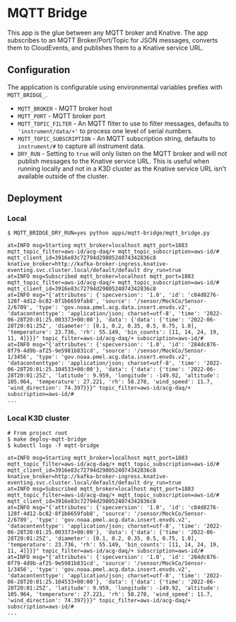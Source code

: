 # MQTT Bridge

This app is the glue between any MQTT broker and Knative. The app subscribes to an MQTT Broker/Port/Topic for JSON messages, converts them to CloudEvents, and publishes them to a Knative service URL. 

## Configuration

The application is configurable using environmental variables prefiex with `MQTT_BRIDGE_`.

* `MQTT_BROKER` - MQTT broker host
* `MQTT_PORT` - MQTT broker port
* `MQTT_TOPIC_FILTER` - An MQTT filter to use to filter messages, defaults to `'instrument/data/+'` to process one level of serial numbers.
* `MQTT_TOPIC_SUBSCRIPTION` - An MQTT subscription string, defaults to `instrument/#` to capture all instrument data.
* `DRY_RUN` - Setting to `true` will only listen on the MQTT broker and will not publish messages to the Knative service URL. This is useful when running locally and not in a K3D cluster as the Knative service URL isn't available outside of the cluster.

## Deployment

### Local

```shell
$ MQTT_BRIDGE_DRY_RUN=yes python apps/mqtt-bridge/mqtt_bridge.py

at=INFO msg=Starting mqtt_broker=localhost mqtt_port=1883 mqtt_topic_filter=aws-id/acg-daq/+ mqtt_topic_subscription=aws-id/# mqtt_client_id=3916e83c72794d2980524074342836c8 knative_broker=http://kafka-broker-ingress.knative-eventing.svc.cluster.local/default/default dry_run=true
at=INFO msg=Subscribed mqtt_broker=localhost mqtt_port=1883 mqtt_topic_filter=aws-id/acg-daq/+ mqtt_topic_subscription=aws-id/# mqtt_client_id=3916e83c72794d2980524074342836c8
at=INFO msg="{'attributes': {'specversion': '1.0', 'id': 'c84d8276-128f-4d12-bc82-8f1b6659fab8', 'source': '/sensor/MockCo/Sensor-2/6789', 'type': 'gov.noaa.pmel.acg.data.insert.envds.v2', 'datacontenttype': 'application/json; charset=utf-8', 'time': '2022-06-28T20:01:25.003373+00:00'}, 'data': {'data': {'time': '2022-06-28T20:01:25Z', 'diameter': [0.1, 0.2, 0.35, 0.5, 0.75, 1.0], 'temperature': 23.736, 'rh': 55.149, 'bin_counts': [11, 14, 24, 19, 11, 4]}}}" topic_filter=aws-id/acg-daq/+ subscription=aws-id/#
at=INFO msg="{'attributes': {'specversion': '1.0', 'id': '284dc876-8f79-4d9b-af25-9e5981b831cd', 'source': '/sensor/MockCo/Sensor-1/3456', 'type': 'gov.noaa.pmel.acg.data.insert.envds.v2', 'datacontenttype': 'application/json; charset=utf-8', 'time': '2022-06-28T20:01:25.104533+00:00'}, 'data': {'data': {'time': '2022-06-28T20:01:25Z', 'latitude': 9.959, 'longitude': -149.92, 'altitude': 105.964, 'temperature': 27.221, 'rh': 58.278, 'wind_speed': 11.7, 'wind_direction': 74.397}}}" topic_filter=aws-id/acg-daq/+ subscription=aws-id/#
...
```

### Local K3D cluster

```shell
# From project root
$ make deploy-mqtt-bridge
$ kubectl logs -f mqtt-bridge

at=INFO msg=Starting mqtt_broker=localhost mqtt_port=1883 mqtt_topic_filter=aws-id/acg-daq/+ mqtt_topic_subscription=aws-id/# mqtt_client_id=3916e83c72794d2980524074342836c8 knative_broker=http://kafka-broker-ingress.knative-eventing.svc.cluster.local/default/default dry_run=true
at=INFO msg=Subscribed mqtt_broker=localhost mqtt_port=1883 mqtt_topic_filter=aws-id/acg-daq/+ mqtt_topic_subscription=aws-id/# mqtt_client_id=3916e83c72794d2980524074342836c8
at=INFO msg="{'attributes': {'specversion': '1.0', 'id': 'c84d8276-128f-4d12-bc82-8f1b6659fab8', 'source': '/sensor/MockCo/Sensor-2/6789', 'type': 'gov.noaa.pmel.acg.data.insert.envds.v2', 'datacontenttype': 'application/json; charset=utf-8', 'time': '2022-06-28T20:01:25.003373+00:00'}, 'data': {'data': {'time': '2022-06-28T20:01:25Z', 'diameter': [0.1, 0.2, 0.35, 0.5, 0.75, 1.0], 'temperature': 23.736, 'rh': 55.149, 'bin_counts': [11, 14, 24, 19, 11, 4]}}}" topic_filter=aws-id/acg-daq/+ subscription=aws-id/#
at=INFO msg="{'attributes': {'specversion': '1.0', 'id': '284dc876-8f79-4d9b-af25-9e5981b831cd', 'source': '/sensor/MockCo/Sensor-1/3456', 'type': 'gov.noaa.pmel.acg.data.insert.envds.v2', 'datacontenttype': 'application/json; charset=utf-8', 'time': '2022-06-28T20:01:25.104533+00:00'}, 'data': {'data': {'time': '2022-06-28T20:01:25Z', 'latitude': 9.959, 'longitude': -149.92, 'altitude': 105.964, 'temperature': 27.221, 'rh': 58.278, 'wind_speed': 11.7, 'wind_direction': 74.397}}}" topic_filter=aws-id/acg-daq/+ subscription=aws-id/#
...
```
